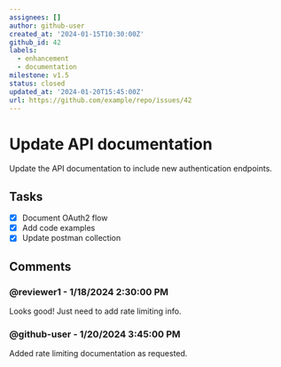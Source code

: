 ```yaml
---
assignees: []
author: github-user
created_at: '2024-01-15T10:30:00Z'
github_id: 42
labels:
  - enhancement
  - documentation
milestone: v1.5
status: closed
updated_at: '2024-01-20T15:45:00Z'
url: https://github.com/example/repo/issues/42
---
```


# Update API documentation

Update the API documentation to include new authentication endpoints.

## Tasks
- [x] Document OAuth2 flow
- [x] Add code examples
- [x] Update postman collection

## Comments

### @reviewer1 - 1/18/2024 2:30:00 PM

Looks good! Just need to add rate limiting info.

### @github-user - 1/20/2024 3:45:00 PM

Added rate limiting documentation as requested.